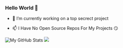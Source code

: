 ### Hello World 👋


- 🔭 I’m currently working on a top secrect project


- 📫 I Have No Open Source Repos For My Projects 😏

![My GitHub Stats](https://github-readme-stats.vercel.app/api?username=sp-sketch&show_icons=true&theme=radical)
<img src="https://github-readme-stats.vercel.app/api/top-langs/?username=FC5570&layout=compact&theme=radical">
